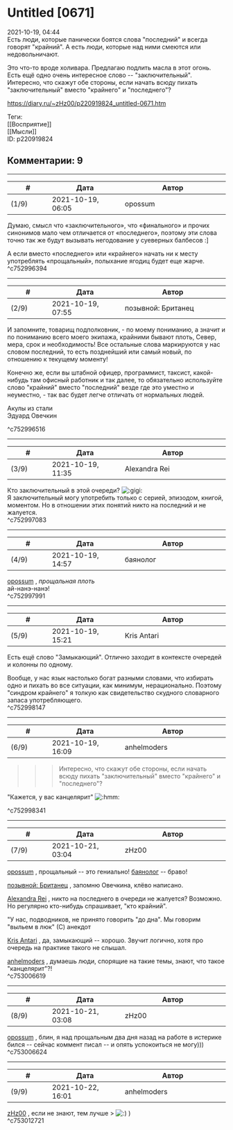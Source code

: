 Untitled [0671]
===============

  
2021-10-19, 04:44  
 Есть люди, которые панически боятся слова "последний" и всегда говорят "крайний". А есть люди, которые над ними смеются или недовольничают.   
   
 Это что-то вроде холивара. Предлагаю подлить масла в этот огонь. Есть ещё одно очень интересное слово -- "заключительный". Интересно, что скажут обе стороны, если начать всюду пихать "заключительный" вместо "крайнего" и "последнего"?   
  
<https://diary.ru/~zHz00/p220919824_untitled-0671.htm>  
  
Теги:  
[[Восприятие]]  
[[Мысли]]  
ID: p220919824  


Комментарии: 9
--------------

  


---



|         #         |              Дата              |                     Автор                     |           ID           |
| --- | --- | --- | --- |
| (1/9) | 2021-10-19, 06:05 | opossum | c752996394 |

  
 Думаю, смысл что «заключительного», что «финального» и прочих синонимов мало чем отличается от «последнего», поэтому эти слова точно так же будут вызывать негодование у суеверных балбесов :]   
   
 А если вместо «последнего» или «крайнего» начать ни к месту употреблять «прощальный», полыхание ягодиц будет еще жарче.   
 ^c752996394

---



|         #         |              Дата              |                     Автор                     |           ID           |
| --- | --- | --- | --- |
| (2/9) | 2021-10-19, 07:55 | позывной: Британец | c752996516 |

  
  И запомните, товарищ подполковник, - по моему пониманию, а значит и по пониманию всего моего экипажа, крайними бывают плоть, Север, мера, срок и необходимость! Все остальные слова маркируются у нас словом последний, то есть позднейший или самый новый, по отношению к текущему моменту! 

   
  Конечно же, если вы штабной офицер, программист, таксист, какой-нибудь там офисный работник и так далее, то обязательно используйте слово "крайний" вместо "последний" везде где это уместно и неуместно, - так вас будет легче отличать от нормальных людей. 

   
  Акулы из стали   
 Эдуард Овечкин 

   
 ^c752996516

---



|         #         |              Дата              |                     Автор                     |           ID           |
| --- | --- | --- | --- |
| (3/9) | 2021-10-19, 11:35 | Alexandra Rei | c752997083 |

  
  Кто заключительный в этой очереди? ![:gigi:](/picture/1134.gif)   
 Я заключительный могу употребить только с серией, эпизодом, книгой, моментом. Но в отношении этих понятий никто на последний и не жалуется.    
 ^c752997083

---



|         #         |              Дата              |                     Автор                     |           ID           |
| --- | --- | --- | --- |
| (4/9) | 2021-10-19, 14:57 | баянолог | c752997991 |

  
  [opossum](https://pssm.diary.ru "змей о двух головах")  ,  *прощальная плоть*    
 ай-нанэ-нанэ!   
 ^c752997991

---



|         #         |              Дата              |                     Автор                     |           ID           |
| --- | --- | --- | --- |
| (5/9) | 2021-10-19, 15:21 | Kris Antari | c752998147 |

  
 Есть ещё слово "Замыкающий". Отлично заходит в контексте очередей и колонны по одному.   
   
 Вообще, у нас язык настолько богат разными словами, что избирать одно и пихать во все ситуации, как минимум, нерационально. Поэтому "синдром крайнего" я толкую как свидетельство скудного словарного запаса употребляющего.   
 ^c752998147

---



|         #         |              Дата              |                     Автор                     |           ID           |
| --- | --- | --- | --- |
| (6/9) | 2021-10-19, 16:09 | anhelmoders | c752998341 |

  
  >>>Интересно, что скажут обе стороны, если начать всюду пихать "заключительный" вместо "крайнего" и "последнего"? 

   
  "Кажется, у вас канцелярит" ![:hmm:](//diary.ru/picture/10098045.gif) 

   
 ^c752998341

---



|         #         |              Дата              |                     Автор                     |           ID           |
| --- | --- | --- | --- |
| (7/9) | 2021-10-21, 03:04 | zHz00 | c753006619 |

  
  [opossum](https://pssm.diary.ru "змей о двух головах")  , прощальный -- это гениально!  [баянолог](https://x509.diary.ru "Розенкрейцлянд. Розенкрейцвилль. Розенкрейцштрассе.")  -- браво!   
   
  [позывной: Британец](https://keepcalmandmakesometea.diary.ru "на руинах сгоревшего...")  , запомню Овечкина, клёво написано.   
   
  [Alexandra Rei](https://Alexandra-world.diary.ru "[REAL]")  , никто на последнего в очереди не жалуется? Возможно. Но регулярно кто-нибудь спрашивает, "кто крайний".   
   
 "У нас, подводников, не принято говорить "до дна". Мы говорим "выльем в люк" (С) анекдот   
   
  [Kris Antari](https://Kris-Antari.diary.ru "Animus Vox")  , да, замыкающий -- хорошо. Звучит логично, хотя про очередь на практике такого не слышал.   
   
  [anhelmoders](https://anhelmoders.diary.ru "No plans. Only wonders.")  , думаешь люди, спорящие на такие темы, знают, что такое "канцелярит"?!   
 ^c753006619

---



|         #         |              Дата              |                     Автор                     |           ID           |
| --- | --- | --- | --- |
| (8/9) | 2021-10-21, 03:08 | zHz00 | c753006624 |

  
  [opossum](https://pssm.diary.ru "змей о двух головах")  , блин, я над прощальным два дня назад на работе в истерике бился -- сейчас коммент писал -- и опять успокоиться не могу)))   
 ^c753006624

---



|         #         |              Дата              |                     Автор                     |           ID           |
| --- | --- | --- | --- |
| (9/9) | 2021-10-22, 16:01 | anhelmoders | c753012721 |

  
  [zHz00](https://zHz00.diary.ru "Untitled")  , если не знают, тем лучше > ![:)](/picture/3.gif) )   
 ^c753012721